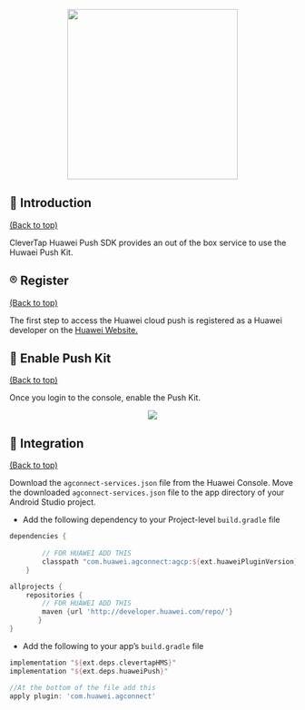 <p align="center">
  <img src="https://github.com/CleverTap/clevertap-android-sdk/blob/master/static/clevertap-logo.png" width="300"/>
</p>

## 👋 Introduction
[(Back to top)](#-table-of-contents)

CleverTap Huawei Push SDK provides an out of the box service to use the Huwaei Push Kit.

## ®️ Register
[(Back to top)](#-table-of-contents)

The first step to access the Huawei cloud push is registered as a Huawei developer on the [Huawei Website.](https://id5.cloud.huawei.com/CAS/portal/loginAuth.html)

## 🔨 Enable Push Kit
[(Back to top)](#-table-of-contents)

Once you login to the console, enable the Push Kit.

<p align="center">
  <img src="https://files.readme.io/b51d8cc-Screenshot_2020-04-22_at_12.03.30_PM.png"/>
</p>

## 🚀 Integration
[(Back to top)](#-table-of-contents)

Download the `agconnect-services.json` file from the Huawei Console. Move the downloaded `agconnect-services.json` file to the app directory of your Android Studio project.

* Add the following dependency to your Project-level `build.gradle` file

```groovy
dependencies {
        
        // FOR HUAWEI ADD THIS
        classpath "com.huawei.agconnect:agcp:${ext.huaweiPluginVersion}"
    }

allprojects {
    repositories {
        // FOR HUAWEI ADD THIS
        maven {url 'http://developer.huawei.com/repo/'}
       }
}
```

* Add the following to your app’s `build.gradle` file

```groovy
implementation "${ext.deps.clevertapHMS}"
implementation "${ext.deps.huaweiPush}"

//At the bottom of the file add this
apply plugin: 'com.huawei.agconnect'

```